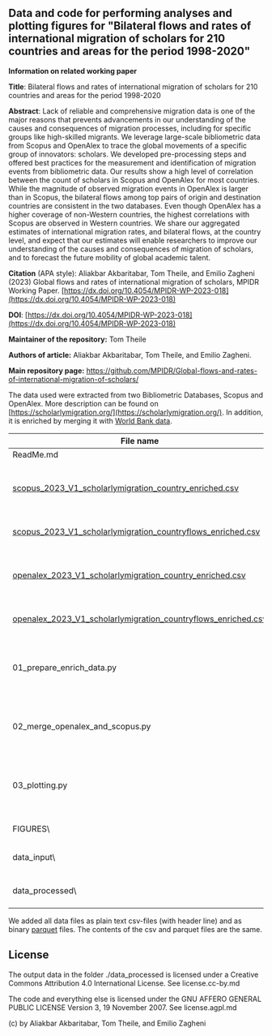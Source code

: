 ## Data and code for performing analyses and plotting figures for "Bilateral flows and rates of international migration of scholars for 210 countries and areas for the period 1998-2020"

**Information on related working paper**

**Title**: Bilateral flows and rates of international migration of scholars for 210 countries and areas for the period 1998-2020

**Abstract**: 
Lack of reliable and comprehensive migration data is one of the major reasons that prevents advancements in our understanding of the causes and consequences of migration processes, including for specific groups like high-skilled migrants. We leverage large-scale bibliometric data from Scopus and OpenAlex to trace the global movements of a specific group of innovators: scholars. We developed pre-processing steps and offered best practices for the measurement and identification of migration events from bibliometric data. Our results show a high level of correlation between the count of scholars in Scopus and OpenAlex for most countries. While the magnitude of observed migration events in OpenAlex is larger than in Scopus, the bilateral flows among top pairs of origin and destination countries are consistent in the two databases. Even though OpenAlex has a higher coverage of non-Western countries, the highest correlations with Scopus are observed in Western countries. We share our aggregated estimates of international migration rates, and bilateral flows, at the country level, and expect that our estimates will enable researchers to improve our understanding of the causes and consequences of migration of scholars, and to forecast the future mobility of global academic talent.

**Citation** (APA style): Aliakbar Akbaritabar, Tom Theile, and Emilio Zagheni (2023) Global flows and rates of international migration of scholars, MPIDR Working Paper. [https://dx.doi.org/10.4054/MPIDR-WP-2023-018](https://dx.doi.org/10.4054/MPIDR-WP-2023-018)

**DOI**: [https://dx.doi.org/10.4054/MPIDR-WP-2023-018](https://dx.doi.org/10.4054/MPIDR-WP-2023-018)

**Maintainer of the repository:** Tom Theile

**Authors of article:** Aliakbar Akbaritabar, Tom Theile, and Emilio Zagheni.

**Main repository page:** https://github.com/MPIDR/Global-flows-and-rates-of-international-migration-of-scholars/

The data used were extracted from two Bibliometric Databases, Scopus and OpenAlex. More description can be found on [https://scholarlymigration.org/](https://scholarlymigration.org/). In addition, it is enriched by merging it with [World Bank data](http://api.worldbank.org/v2/country/all).


| File name              | Description                                                                                                                                              |
|---------------|---------------------------------------------------------|
| ReadMe.md              | This file in Markdown format.                                                                                                                            |
| [scopus_2023_V1_scholarlymigration_country_enriched.csv](https://raw.githubusercontent.com/MPIDR/Global-flows-and-rates-of-international-migration-of-scholars/master/data_processed/scopus_2023_V1_scholarlymigration_country_enriched.csv) | Country level yearly dataset on international emigration, immigration, net migration rates and other variables based on Scopus.               |
| [scopus_2023_V1_scholarlymigration_countryflows_enriched.csv](https://raw.githubusercontent.com/MPIDR/Global-flows-and-rates-of-international-migration-of-scholars/master/data_processed/scopus_2023_V1_scholarlymigration_countryflows_enriched.csv) | Country level yearly bilateral flow of scholarly migration based on Scopus.                                                                                                      |
|[openalex_2023_V1_scholarlymigration_country_enriched.csv](https://raw.githubusercontent.com/MPIDR/Global-flows-and-rates-of-international-migration-of-scholars/master/data_processed/openalex_2023_V1_scholarlymigration_country_enriched.csv) | Country level yearly dataset on international emigration, immigration, net migration rates and other variables based on OpenAlex.               |
| [openalex_2023_V1_scholarlymigration_countryflows_enriched.csv](https://raw.githubusercontent.com/MPIDR/Global-flows-and-rates-of-international-migration-of-scholars/master/data_processed/openalex_2023_V1_scholarlymigration_countryflows_enriched.csv) | Country level yearly bilateral flow of scholarly migration based on OpenAlex.                                                                                                      |
| 01_prepare_enrich_data.py | Source code (Python >=3.9) for downloading World Bank data and merging with Scopus and OpenAlex data. Authors: Tom Theile (<https://github.com/tomthe>)                                                    |
| 02_merge_openalex_and_scopus.py | Source code (Python >=3.9) for merging Scopus and OpenAlex data. Authors: Tom Theile (<https://github.com/tomthe>)                                                    |
| 03_plotting.py | Source code (Python >=3.9) for plotting Figures 2-5. Authors: Tom Theile, Aliakbar Akbaritabar (<https://github.com/tomthe>, <https://github.com/akbaritabar>)                                                    |
| FIGURES\\ | Folder with plotted figures in PDF format.                                                                   |
| data_input\\ | Folder with input data (aggregated migration events of scholars).                                                               |
| data_processed\\ | Folder with processed/enriched data. Produced by scripts 01 and 02                                                     |

We added all data files as plain text csv-files (with header line) and as binary [parquet](https://parquet.apache.org/) files. The contents of the csv and parquet files are the same.


## License

The output data in the folder ./data_processed is licensed under a Creative Commons Attribution 4.0 International License. See license.cc-by.md

The code and everything else is licensed under the GNU AFFERO GENERAL PUBLIC LICENSE Version 3, 19 November 2007. See license.agpl.md

(c) by Aliakbar Akbaritabar, Tom Theile, and Emilio Zagheni
